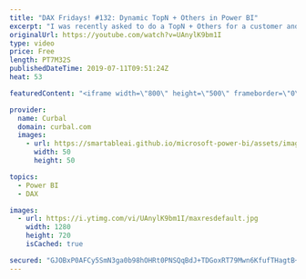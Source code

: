 ```yaml
---
title: "DAX Fridays! #132: Dynamic TopN + Others in Power BI"
excerpt: "I was recently asked to do a TopN + Others for a customer and in this video I will share my solution with you. #curbal #dax #daxfridays #powerbi  Link to RANX video: https://www.youtube.com/watch?v=z2qzJVeYhTY Gerhard post: https://blog.gbrueckl.at/2019/05/power-bi-dynamic-topn-others-with-drill-down/"
originalUrl: https://youtube.com/watch?v=UAnylK9bm1I
type: video
price: Free
length: PT7M32S
publishedDateTime: 2019-07-11T09:51:24Z
heat: 53

featuredContent: "<iframe width=\"800\" height=\"500\" frameborder=\"0\" src=\"https://www.youtube.com/embed/UAnylK9bm1I\" allow=\"accelerometer; autoplay; encrypted-media; gyroscope; picture-in-picture\" allowfullscreen></iframe>"

provider:
  name: Curbal
  domain: curbal.com
  images:
    - url: https://smartableai.github.io/microsoft-power-bi/assets/images/organizations/curbal.com-50x50.jpg
      width: 50
      height: 50

topics:
  - Power BI
  - DAX

images:
  - url: https://i.ytimg.com/vi/UAnylK9bm1I/maxresdefault.jpg
    width: 1280
    height: 720
    isCached: true

secured: "GJOBxP0AFCy5SmN3ga0b98hOHRt0PNSQqBdJ+TDGoxRT79Mwn6KfufTHagtB+8pDuo505cz+CJpONttRaRM0zvvu0LfcH5I3iAKvBiA38hI8bIAefqtcAiTibie1luNIxikVC1d3DOZ43I4JmY7uyo9FyXiXfjy1i1RiwzJIRNSY41A+aEY+aP8yZ9SdVnQCabmZ1PXADH2lnvmvy2uOEqOLIqnFO34Awlzf+ZIteDm7JRuO0DY3u1R/uav5SL5KGwlDhlusovxhIt1eb2u/SUUwQTGi1LbPB0O9FqB8xtc8Ge5B9m+cuGcUHE0pD6QZOPiMvMVB5VWygKnheIs8jLY5nWEAU/e+GVxpzMALLt/xNmzuNQe+iiDmQAVjiiMYmF2TeCtL+pIlpIRE8JdQgj7De0ySTO00ghZH8oDzLoU=;WpesvUAdWArJSb7JTMT5jQ=="
---
```


